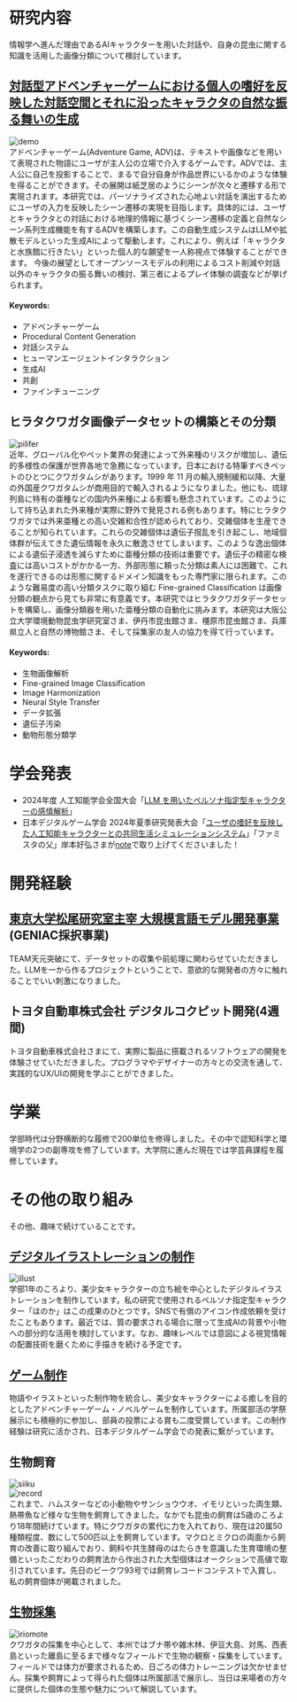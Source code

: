 # 研究内容
情報学へ進んだ理由であるAIキャラクターを用いた対話や、自身の昆虫に関する知識を活用した画像分類について検討しています。
## [対話型アドベンチャーゲームにおける個人の嗜好を反映した対話空間とそれに沿ったキャラクタの自然な振る舞いの生成](https://github.com/namaonigiri/Life_with_AI)
![demo](assets/demo_x4.gif)  
アドベンチャーゲーム(Adventure Game, ADV)は、テキストや画像などを用いて表現された物語にユーザが主人公の立場で介入するゲームです。ADVでは、主人公に自己を投影することで、まるで自分自身が作品世界にいるかのような体験を得ることができます。その展開は紙芝居のようにシーンが次々と遷移する形で実現されます。本研究では、パーソナライズされた心地よい対話を演出するためにユーザの入力を反映したシーン遷移の実現を目指します。具体的には、ユーザとキャラクタとの対話における地理的情報に基づくシーン遷移の定義と自然なシーン系列生成機能を有するADVを構築します。この自動生成システムはLLMや拡散モデルといった生成AIによって駆動します。これにより、例えば「キャラクタと水族館に行きたい」といった個人的な願望を一人称視点で体験することができます。
今後の展望としてオープンソースモデルの利用によるコスト削減や対話以外のキャラクタの振る舞いの検討、第三者によるプレイ体験の調査などが挙げられます。
#### Keywords:
- アドベンチャーゲーム
- Procedural Content Generation
- 対話システム
- ヒューマンエージェントインタラクション
- 生成AI
- 共創
- ファインチューニング
## ヒラタクワガタ画像データセットの構築とその分類
![pilifer](assets/pilifer.jpg)  
近年、グローバル化やペット業界の発達によって外来種のリスクが増加し、遺伝的多様性の保護が世界各地で急務になっています。日本における特筆すべきペットのひとつにクワガタムシがあります。1999 年 11 月の輸入規制緩和以降、大量の外国産クワガタムシが商用目的で輸入されるようになりました。他にも、琉球列島に特有の亜種などの国内外来種による影響も懸念されています。このようにして持ち込まれた外来種が実際に野外で発見される例もあります。特にヒラタクワガタでは外来亜種との高い交雑和合性が認められており、交雑個体を生産できることが知られています。これらの交雑個体は遺伝子撹乱を引き起こし、地域個体群が伝えてきた遺伝情報を永久に散逸させてしまいます。このような逸出個体による遺伝子浸透を減らすために亜種分類の技術は重要です。遺伝子の精密な検査には高いコストがかかる一方、外部形態に頼った分類は素人には困難で、これを遂行できるのは形態に関するドメイン知識をもった専門家に限られます。このような難易度の高い分類タスクに取り組む Fine-grained Classification は画像分類の観点から見ても非常に有意義です。本研究ではヒラタクワガタデータセットを構築し、画像分類器を用いた亜種分類の自動化に挑みます。本研究は大阪公立大学環境動物昆虫学研究室さま、伊丹市昆虫館さま、橿原市昆虫館さま、兵庫県立人と自然の博物館さま、そして採集家の友人の協力を得て行っています。
#### Keywords:
- 生物画像解析
- Fine-grained Image Classification
- Image Harmonization
- Neural Style Transfer
- データ拡張
- 遺伝子汚染
- 動物形態分類学
# 学会発表
- 2024年度 人工知能学会全国大会「[LLM を用いたペルソナ指定型キャラクターの感情解析](https://www.jstage.jst.go.jp/article/pjsai/JSAI2024/0/JSAI2024_4K1GS903/_article/-char/ja/)」
- 日本デジタルゲーム学会 2024年夏季研究発表大会「[ユーザの嗜好を反映した人工知能キャラクターとの共同生活シミュレーションシステム](https://www.jstage.jst.go.jp/article/digrajprocsummer/2024/0/2024_19/_article/-char/ja/)」「ファミスタの父」岸本好弘さまが[note](https://note.com/jgamifa/n/n28ea44c3667f)で取り上げてくださいました！
# 開発経験
## [東京大学松尾研究室主宰 大規模言語モデル開発事業](https://weblab.t.u-tokyo.ac.jp/geniac_llm/teams/)(GENIAC採択事業)
TEAM天元突破にて、データセットの収集や前処理に関わらせていただきました。LLMを一から作るプロジェクトということで、意欲的な開発者の方々に触れることでいい刺激になりました。
## トヨタ自動車株式会社 デジタルコクピット開発(4週間)
トヨタ自動車株式会社さまにて、実際に製品に搭載されるソフトウェアの開発を体験させていただきました。プログラマやデザイナーの方々との交流を通して、実践的なUX/UIの開発を学ぶことができました。
# 学業
学部時代は分野横断的な履修で200単位を修得しました。その中で認知科学と環境学の2つの副専攻を修了しています。大学院に進んだ現在では学芸員課程を履修しています。
# その他の取り組み
その他、趣味で続けていることです。
## [デジタルイラストレーションの制作](https://namaonigiri.github.io/project/graphic/article.html)
![illust](assets/illust.jpg)  
学部1年のころより、美少女キャラクターの立ち絵を中心としたデジタルイラストレーションを制作しています。私の研究で使用されるペルソナ指定型キャラクター「ほのか」はこの成果のひとつです。SNSで有償のアイコン作成依頼を受けたこともあります。最近では、質の要求される場合に限って生成AIの背景や小物への部分的な活用を検討しています。なお、趣味レベルでは意図による視覚情報の配置技術を磨くために手描きを続ける予定です。
## [ゲーム制作](https://github.com/namaonigiri/autumn)
物語やイラストといった制作物を統合し、美少女キャラクターによる癒しを目的としたアドベンチャーゲーム・ノベルゲームを制作しています。所属部活の学祭展示にも積極的に参加し、部員の投票による賞も二度受賞しています。この制作経験は研究に活かされ、日本デジタルゲーム学会での発表に繋がっています。
## 生物飼育
![siiku](assets/bottles.jpg)  
![record](assets/lindei.jpg)  
これまで、ハムスターなどの小動物やサンショウウオ、イモリといった両生類、熱帯魚など様々な生物を飼育してきました。なかでも昆虫の飼育は5歳のころより18年間続けています。特にクワガタの累代に力を入れており、現在は20属50種類程度、数にして500匹以上を飼育しています。マクロとミクロの両面から飼育の改善に取り組んでおり、飼料や共生酵母のはたらきを意識した生育環境の整備といったこだわりの飼育法から作出された大型個体はオークションで高値で取引されています。先日のビークワ93号では飼育レコードコンテストで入賞し、私の飼育個体が掲載されました。
## [生物採集](https://namaonigiri.github.io/blog/index.html)
![iriomote](assets/iriomote.gif)  
クワガタの採集を中心として、本州ではブナ帯や雑木林、伊豆大島、対馬、西表島といった離島に至るまで様々なフィールドで生物の観察・採集をしています。フィールドでは体力が要求されるため、日ごろの体力トレーニングは欠かせません。採集や飼育によって得られた個体は所属部活で展示し、当日は来場者の方々に提供した個体の生態や魅力について解説しています。
